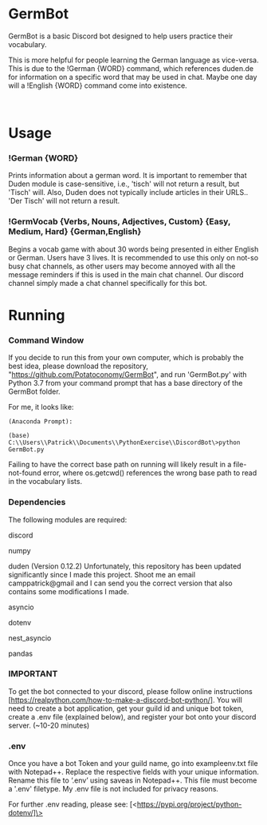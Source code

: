 # GermBot

GermBot is a basic Discord bot designed to help users practice their vocabulary.

This is more helpful for people learning the German language as vice-versa. This
is due to the !German {WORD} command, which references duden.de for information
on a specific word that may be used in chat. Maybe one day will a !English
{WORD} command come into existence.

 
# Usage

### !German {WORD}

Prints information about a german word. It is important to remember that Duden
module is case-sensitive, i.e., 'tisch' will not return a result, but 'Tisch'
will. Also, Duden does not typically include articles in their URLS.. 'Der
Tisch' will not return a result.

### !GermVocab {Verbs, Nouns, Adjectives, Custom} {Easy, Medium, Hard} {German,English}

Begins a vocab game with about 30 words being presented in either English or
German. Users have 3 lives. It is recommended to use this only on not-so busy
chat channels, as other users may become annoyed with all the message reminders
if this is used in the main chat channel. Our discord channel simply made a chat
channel specifically for this bot.

# Running

### Command Window

If you decide to run this from your own computer, which is probably the best
idea, please download the repository, "https://github.com/Potatoconomy/GermBot",
and run 'GermBot.py' with Python 3.7 from your command prompt that has a base
directory of the GermBot folder.

For me, it looks like:

```
(Anaconda Prompt):

(base) C:\\Users\\Patrick\\Documents\\PythonExercise\\DiscordBot\>python
GermBot.py

```

Failing to have the correct base path on running will likely result in a
file-not-found error, where os.getcwd() references the wrong base path to read
in the vocabulary lists.

### Dependencies

The following modules are required:

discord

numpy

duden  (Version 0.12.2)  Unfortunately, this repository has been updated significantly since I made this project. Shoot me an email camppatrick@gmail and I can send you the correct version that also contains some modifications I made.

asyncio

dotenv

nest_asyncio

pandas

### **IMPORTANT**

To get the bot connected to your discord, please follow online instructions
[https://realpython.com/how-to-make-a-discord-bot-python/]. You will need to
create a bot application, get your guild id and unique bot token, create a .env
file (explained below), and register your bot onto your discord server. (\~10-20
minutes) 

### .env

Once you have a bot Token and your guild name, go into exampleenv.txt file with Notepad++.
Replace the respective fields with your unique information. Rename this file to
‘.env’ using saveas in Notepad++. This file must become a '.env' filetype. My .env file is not included for privacy reasons.

For further .env reading, please see:
[\<https://pypi.org/project/python-dotenv/]\>

